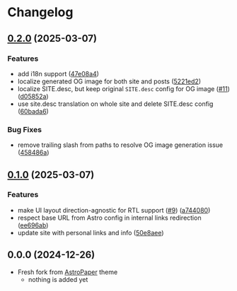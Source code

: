 # Changelog

## [0.2.0](https://github.com/yousef8/astro-paper-i18n/compare/v0.1.0...v0.2.0) (2025-03-07)


### Features

* add i18n support ([47e08a4](https://github.com/yousef8/astro-paper-i18n/commit/47e08a47913feb34ea328bde16b60d11276d50a0))
* localize generated OG image for both site and posts ([5221ed2](https://github.com/yousef8/astro-paper-i18n/commit/5221ed27e6230bcb5d770bf468f05d21eb212627))
* localize SITE.desc, but keep original `SITE.desc` config for OG image ([#11](https://github.com/yousef8/astro-paper-i18n/issues/11)) ([d05852a](https://github.com/yousef8/astro-paper-i18n/commit/d05852a1f7f89a3a9e6778742fb2aaae13e1698f))
* use site.desc translation on whole site and delete SITE.desc config ([60bada6](https://github.com/yousef8/astro-paper-i18n/commit/60bada60f87fc4cd0d8ce0d21661edde4748c51d))


### Bug Fixes

* remove trailing slash from paths to resolve OG image generation issue ([458486a](https://github.com/yousef8/astro-paper-i18n/commit/458486a1047057a91e8144fd1cf8ac1da3bdd247))

## [0.1.0](https://github.com/yousef8/astro-paper-i18n/compare/v0.0.0...v0.1.0) (2025-03-07)


### Features

* make UI layout direction-agnostic for RTL support ([#9](https://github.com/yousef8/astro-paper-i18n/issues/9)) ([a744080](https://github.com/yousef8/astro-paper-i18n/commit/a744080fcfa9658339791d4ab5fa651716b084ec))
* respect base URL from Astro config in internal links redirection ([ee696ab](https://github.com/yousef8/astro-paper-i18n/commit/ee696ab84890ff758c444154abb2d760d40bddd2))
* update site with personal links and info ([50e8aee](https://github.com/yousef8/astro-paper-i18n/commit/50e8aee55270762bc4f92940c959f591d7fe7e89))

## 0.0.0 (2024-12-26)

* Fresh fork from [AstroPaper](https://github.com/satnaing/astro-paper) theme
  * nothing is added yet
